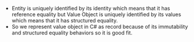 - Entity is uniquely identified by its identity which means that it has reference equality but Value Object is uniquely identified by its values which means that it has structured equality.
- So we represent value object in C# as record because of its immutability and structured equality behaviors so it is good fit.